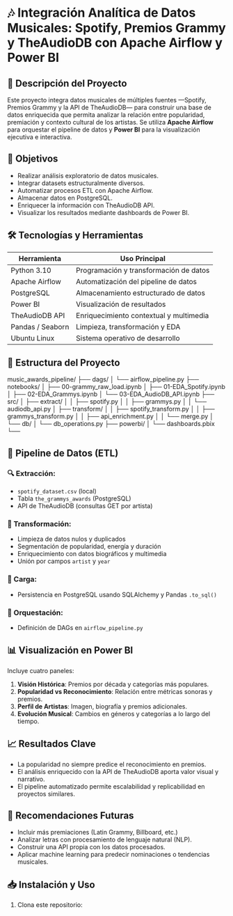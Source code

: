 # 🎶 Integración Analítica de Datos Musicales: Spotify, Premios Grammy y TheAudioDB con Apache Airflow y Power BI

## 📌 Descripción del Proyecto

Este proyecto integra datos musicales de múltiples fuentes —Spotify, Premios Grammy y la API de TheAudioDB— para construir una base de datos enriquecida que permita analizar la relación entre popularidad, premiación y contexto cultural de los artistas. Se utiliza **Apache Airflow** para orquestar el pipeline de datos y **Power BI** para la visualización ejecutiva e interactiva.

## 🎯 Objetivos

- Realizar análisis exploratorio de datos musicales.
- Integrar datasets estructuralmente diversos.
- Automatizar procesos ETL con Apache Airflow.
- Almacenar datos en PostgreSQL.
- Enriquecer la información con TheAudioDB API.
- Visualizar los resultados mediante dashboards de Power BI.

## 🛠️ Tecnologías y Herramientas

| Herramienta         | Uso Principal                                      |
|---------------------|---------------------------------------------------|
| Python 3.10         | Programación y transformación de datos            |
| Apache Airflow      | Automatización del pipeline de datos              |
| PostgreSQL          | Almacenamiento estructurado de datos              |
| Power BI            | Visualización de resultados                        |
| TheAudioDB API      | Enriquecimiento contextual y multimedia           |
| Pandas / Seaborn    | Limpieza, transformación y EDA                    |
| Ubuntu Linux        | Sistema operativo de desarrollo                   |

## 📂 Estructura del Proyecto
music_awards_pipeline/
├── dags/
│   └── airflow_pipeline.py
├── notebooks/
│   ├── 00-grammy_raw_load.ipynb
│   ├── 01-EDA_Spotify.ipynb
│   ├── 02-EDA_Grammys.ipynb
│   └── 03-EDA_AudioDB_API.ipynb
├── src/
│   ├── extract/
│   │   ├── spotify.py
│   │   ├── grammys.py
│   │   └── audiodb_api.py
│   ├── transform/
│   │   ├── spotify_transform.py
│   │   ├── grammys_transform.py
│   │   ├── api_enrichment.py
│   │   └── merge.py
│   └── db/
│       └── db_operations.py
├── powerbi/
│   └── dashboards.pbix
└── 


## 🧬 Pipeline de Datos (ETL)

### 🔍 Extracción:
- `spotify_dataset.csv` (local)
- Tabla `the_grammys_awards` (PostgreSQL)
- API de TheAudioDB (consultas GET por artista)

### 🧪 Transformación:
- Limpieza de datos nulos y duplicados
- Segmentación de popularidad, energía y duración
- Enriquecimiento con datos biográficos y multimedia
- Unión por campos `artist` y `year`

### 🧱 Carga:
- Persistencia en PostgreSQL usando SQLAlchemy y Pandas `.to_sql()`

### 🧩 Orquestación:
- Definición de DAGs en `airflow_pipeline.py`

## 📊 Visualización en Power BI

Incluye cuatro paneles:

1. **Visión Histórica**: Premios por década y categorías más populares.
2. **Popularidad vs Reconocimiento**: Relación entre métricas sonoras y premios.
3. **Perfil de Artistas**: Imagen, biografía y premios adicionales.
4. **Evolución Musical**: Cambios en géneros y categorías a lo largo del tiempo.

## 📈 Resultados Clave

- La popularidad no siempre predice el reconocimiento en premios.
- El análisis enriquecido con la API de TheAudioDB aporta valor visual y narrativo.
- El pipeline automatizado permite escalabilidad y replicabilidad en proyectos similares.

## 🔮 Recomendaciones Futuras

- Incluir más premiaciones (Latin Grammy, Billboard, etc.)
- Analizar letras con procesamiento de lenguaje natural (NLP).
- Construir una API propia con los datos procesados.
- Aplicar machine learning para predecir nominaciones o tendencias musicales.

## 📥 Instalación y Uso

1. Clona este repositorio:
```bash


